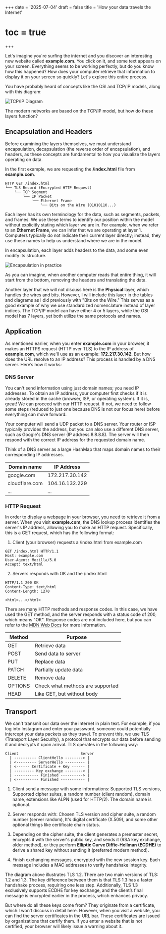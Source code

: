 +++
date = '2025-07-04'
draft = false
title = 'How your data travels the Internet'
# toc = true
+++

Let's imagine you're surfing the internet and you discover an interesting new website called **example.com**. You click on it, and some text appears on your screen. Everything seems to be working perfectly, but do you know how this happened? How does your computer retrieve that information to display it on your screen so quickly? Let's explore this entire process.

You have probably heard of concepts like the OSI and TCP/IP models, along with this diagram:

![TCP/IP Diagram](/images/how-your-data-travels-the-internet/tcp-ip-diagram.png)

The modern networks are based on the TCP/IP model, but how do these layers function?

## Encapsulation and Headers

Before examining the layers themselves, we must understand encapsulation, decapsulation (the reverse order of encapsulation), and headers, as these concepts are fundamental to how you visualize the layers operating on data.

In the first example, we are requesting the **/index.html** file from **example.com**.

```
HTTP GET /index.html
└── TLS Record (Encrypted HTTP Request)
    └── TCP Segment
        └── IP Packet
            └── Ethernet Frame
                └── Bits on the Wire (01010110...)
```

Each layer has its own terminology for the data, such as segments, packets, and frames. We use these terms to identify our position within the model without explicitly stating which layer we are in. For example, when we refer to an **Ethernet Frame**, we can infer that we are operating at layer 1. Computers typically do not indicate their current layer directly; instead, they use these names to help us understand where we are in the model.

In encapsulation, each layer adds headers to the data, and some even modify its structure.

![Encapsulation in practice](/images/how-your-data-travels-the-internet/encapsulation.jpeg)

As you can imagine, when another computer reads that entire thing, it will start from the bottom, removing the headers and translating the data.

Another layer that we will not discuss here is the **Physical** layer, which handles the wires and bits. However, I will include this layer in the tables and diagrams as I did previously with "Bits on the Wire." This serves as a good example of why we use standardized nomenclature instead of layer indices. The TCP/IP model can have either 4 or 5 layers, while the OSI model has 7 layers, yet both utilize the same protocols and names.

## Application

As mentioned earlier, when you enter **example.com** in your browser, it makes an HTTPS request (HTTP over TLS) to the IP address of **example.com**, which we'll use as an example: **172.217.30.142**. But how does the URL resolve to an IP address? This process is handled by a DNS server. Here’s how it works:

### DNS Server

You can't send information using just domain names; you need IP addresses. To obtain an IP address, your computer first checks if it is already stored in the cache (browser, ISP, or operating system). If it is, great! We can proceed with our HTTP request. If not, we need to follow some steps (reduced to just one because DNS is not our focus here) before everything can move forward.

Your computer will send a UDP packet to a DNS server. Your router or ISP typically provides the address, but you can also use a different DNS server, such as Google's DNS server (IP address 8.8.8.8). The server will then respond with the correct IP address for the requested domain name.

Think of a DNS server as a large HashMap that maps domain names to their corresponding IP addresses.

| Domain name    | IP Address     |
|----------------|----------------|
| google.com     | 172.217.30.142 |
| cloudflare.com | 104.16.132.229 |
| ...            | ...            |

### HTTP Request

In order to display a webpage in your browser, you need to retrieve it from a server. When you visit **example.com**, the DNS lookup process identifies the server's IP address, allowing you to make an HTTP request. Specifically, this is a GET request, which has the following format:

1. Client (your browser) requests a /index.html from example.com

```
GET /index.html HTTP/1.1
Host: example.com
User-Agent: Mozilla/5.0
Accept: text/html
```

2. Servers responds with OK and the /index.html

```
HTTP/1.1 200 OK
Content-Type: text/html
Content-Length: 1270

<html>...</html>
```

There are many HTTP methods and response codes. In this case, we have used the GET method, and the server responds with a status code of 200, which means "OK". Response codes are not included here, but you can refer to the [MDN Web Docs](https://developer.mozilla.org/en-US/docs/Web/HTTP/Reference/Status) for more information.

| Method    | Purpose                          |
| --------- | -------------------------------- |
|  GET      | Retrieve data                    |
|  POST     | Send data to server              |
|  PUT      | Replace data                     |
|  PATCH    | Partially update data            |
|  DELETE   | Remove data                      |
|  OPTIONS  | Check what methods are supported |
|  HEAD     | Like GET, but without body       |

## Transport

We can't transmit our data over the internet in plain text. For example, if you log into Instagram and enter your password, someone could potentially intercept your data packets as they travel. To prevent this, we use TLS (Transport Layer Security), a protocol that encrypts our data before sending it and decrypts it upon arrival. TLS operates in the following way:

```
Client                            Server
  | ---------- ClientHello --------> |
  | <--------- ServerHello --------- |
  | <------ Certificate + Key ------ |
  | --------- Key exchange --------> |
  | ----------- Finished ----------> |
  | <---------- Finished ----------- |
```

1. Client send a message with some informations: Supported TLS versions, Supported cipher suites, a random number (client random), domain name, extensions like ALPN (used for HTTP/2). The domain name is optional. 

2. Server responds with: Chosen TLS version and cipher suite, a random number (server random), It's digital certificate (X.509), and some other optional things like certificate chain status.

3. Depending on the cipher suite, the client generates a premaster secret, encrypts it with the server's public key, and sends it (RSA key exchange, older method), or they perform **Elliptic Curve Diffie-Hellman (ECDHE)** to derive a shared key without sending it (preferred modern method).

4. Finish exchanging messages, encrypted with the new session key. Each message includes a MAC addresses to verify handshake integrity.

The diagram above illustrates TLS 1.2. There are two main versions of TLS: 1.2 and 1.3. The key difference between them is that TLS 1.3 has a faster handshake process, requiring one less step. Additionally, TLS 1.3 exclusively supports ECDHE for key exchange, and the client’s final message is encrypted earlier in the process, which enhances privacy.

But where do all these keys come from? They originate from a certificate, which I won’t discuss in detail here. However, when you visit a website, you can find the server certificates in the URL bar. These certificates are issued by organizations that certify them. If you enter a website that is not certified, your browser will likely issue a warning about it.
